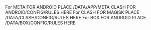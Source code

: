 For META FOR ANDROID PLACE /DATA/APP/META CLASH FOR ANDROID/CONFIG/RULES HERE 
For CLASH FOR MAGISK PLACE /DATA/CLASH/CONFIG/RULES HERE 
For BOX FOR ANDROID PLACE /DATA/BOX/CONFIG/RULES HERE
